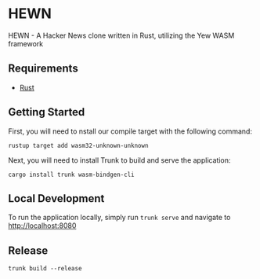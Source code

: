 # HEWN

HEWN - A Hacker News clone written in Rust, utilizing the Yew WASM framework

## Requirements

- [Rust](https://www.rust-lang.org/tools/install)

## Getting Started

First, you will need to nstall our compile target with the following command:

`rustup target add wasm32-unknown-unknown`

Next, you will need to install Trunk to build and serve the application:

`cargo install trunk wasm-bindgen-cli`

## Local Development

To run the application locally, simply run `trunk serve` and navigate to [http://localhost:8080](http://localhost:8080)

## Release

`trunk build --release`

